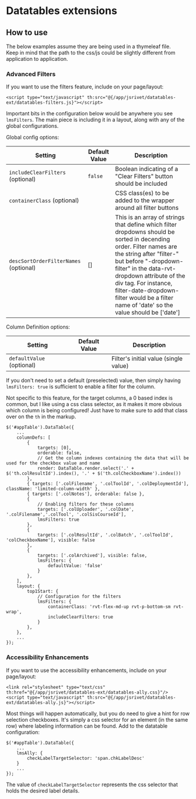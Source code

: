 # Datatables extensions

## How to use

The below examples assume they are being used in a thymeleaf file.  
Keep in mind that the path to the css/js could be slightly different from application to application.

### Advanced Filters

If you want to use the filters feature, include on your page/layout:

```
<script type="text/javascript" th:src="@{/app/jsrivet/datatables-ext/datatables-filters.js}"></script>
```

Important bits in the configuration below would be anywhere you see `lmsFilters`.
The main piece is including it in a layout, along with any of the global configurations.

Global config options:

| Setting                               | Default Value | Description                                                                                                                                                                                                                                                                                                                                  |
|---------------------------------------|---------------|----------------------------------------------------------------------------------------------------------------------------------------------------------------------------------------------------------------------------------------------------------------------------------------------------------------------------------------------|
| `includeClearFilters` (optional)      | `false`       | Boolean indicating of a "Clear Filters" button should be included                                                                                                                                                                                                                                                                            |
| `containerClass` (optional)           |               | CSS class(es) to be added to the wrapper around all filter buttons                                                                                                                                                                                                                                                                           |
| `descSortOrderFilterNames` (optional) | []            | This is an array of strings that define which filter dropdowns should be sorted in decending order. Filter names are the string after "filter-"  but before "-dropdown-filter" in the data-rvt-dropdown attribute of the div tag. For instance, filter-date-dropdown-filter would be a filter name of 'date' so the value should be ['date'] |

Column Definition options:

| Setting                   | Default Value | Description                          |
|---------------------------|---------------|--------------------------------------|
| `defaultValue` (optional) |  | Filter's initial value (single value) |

If you don't need to set a default (preselected) value, then simply having `lmsFilters: true` is sufficient to enable a filter for the column.

Not specific to this feature, for the target columns, a 0 based index is common, but I like using a css class selector, 
as it makes it more obvious which column is being configured!  Just have to make sure to add that class over on the `th` in the markup.

```
$('#appTable').DataTable({
    ...
    columnDefs: [
        {
            targets: [0],
            orderable: false,
            // Get the column indexes containing the data that will be used for the checkbox value and name
            render: DataTable.render.select('.' + $('th.colResultId').index(), '.' + $('th.colCheckboxName').index())
        },
        { targets: ['.colFilename', '.colToolId', '.colDeploymentId'], className: 'limited-column-width' },
        { targets: ['.colNotes'], orderable: false },
        {
            // Enabling filters for these columns
            targets: ['.colUploader', '.colDate', '.colFilename','.colTool', '.colSisCourseId'],
            lmsFilters: true
        },
        {
            targets: ['.colResultId', '.colBatch', '.colToolId', 'colCheckboxName'], visible: false
        },
        {
            targets: ['.colArchived'], visible: false,
            lmsFilters: {
                defaultValue: 'false'
            }
        },
    ],
    layout: {
        top1Start: {
            // Configuration for the filters
            lmsFilters: {
                containerClass: 'rvt-flex-md-up rvt-p-bottom-sm rvt-wrap',
                includeClearFilters: true
            }
        },
    },
    ...
});

```

### Accessibility Enhancements

If you want to use the accessibility enhancements, include on your page/layout:

```
<link rel="stylesheet" type="text/css" th:href="@{/app/jsrivet/datatables-ext/datatables-ally.css}"/>
<script type="text/javascript" th:src="@{/app/jsrivet/datatables-ext/datatables-ally.js}"></script>
```

Most things will happen automatically, but you do need to give a hint for row selection checkboxes. It's simply a css
selector for an element (in the same row) where labeling information can be found.
Add to the datatable configuration:

```
$('#appTable').DataTable({
    ...
    lmsAlly: {
        checkLabelTargetSelector: 'span.chkLabelDesc'
    }
    ...
});
```

The value of `checkLabelTargetSelector` represents the css selector that holds the desired label details.